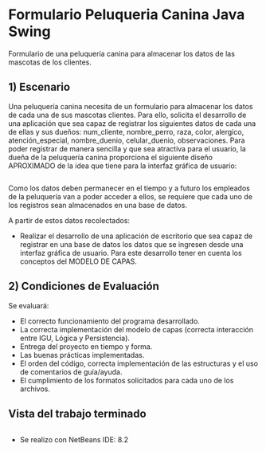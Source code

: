 # Formulario Peluqueria Canina Java Swing

Formulario de una peluquería canina para almacenar los datos de las mascotas de los clientes.

## 1) Escenario

Una peluquería canina necesita de un formulario para almacenar los datos de cada una de sus mascotas clientes. Para ello, solicita el desarrollo de una aplicación que sea capaz de registrar los siguientes datos de cada una de ellas y sus dueños: num_cliente, nombre_perro, raza, color, alergico, atención_especial, nombre_duenio, celular_duenio, observaciones.
Para poder registrar de manera sencilla y que sea atractiva para el usuario, la dueña de la peluquería canina proporciona el siguiente diseño APROXIMADO de la idea que tiene para la interfaz gráfica de usuario:

<img src=" "/>



Como los datos deben permanecer en el tiempo y a futuro los empleados de la peluquería van a poder acceder a ellos, se requiere que cada uno de los registros sean almacenados en una base de datos.

A partir de estos datos recolectados:
- Realizar el desarrollo de una aplicación de escritorio que sea capaz de registrar en una base de datos los datos que se ingresen desde una interfaz gráfica de usuario. Para este desarrollo tener en cuenta los conceptos del MODELO DE CAPAS.


## 2) Condiciones de Evaluación
Se evaluará:
- El correcto funcionamiento del programa desarrollado.
- La correcta implementación del modelo de capas (correcta interacción entre IGU, Lógica y Persistencia).
- Entrega del proyecto en tiempo y forma.
- Las buenas prácticas implementadas.
- El orden del código, correcta implementación de las estructuras y el uso de comentarios de guía/ayuda.
- El cumplimiento de los formatos solicitados para cada uno de los archivos.

## Vista del trabajo terminado

<img src=" "/>

- Se realizo con NetBeans IDE: 8.2

